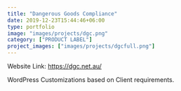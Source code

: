 ```yaml
---
title: "Dangerous Goods Compliance"
date: 2019-12-23T15:44:46+06:00
type: portfolio
image: "images/projects/dgc.png"
category: ["PRODUCT LABEL"]
project_images: ["images/projects/dgcfull.png"]
---
```


Website Link: https://dgc.net.au/

WordPress Customizations based on Client requirements.